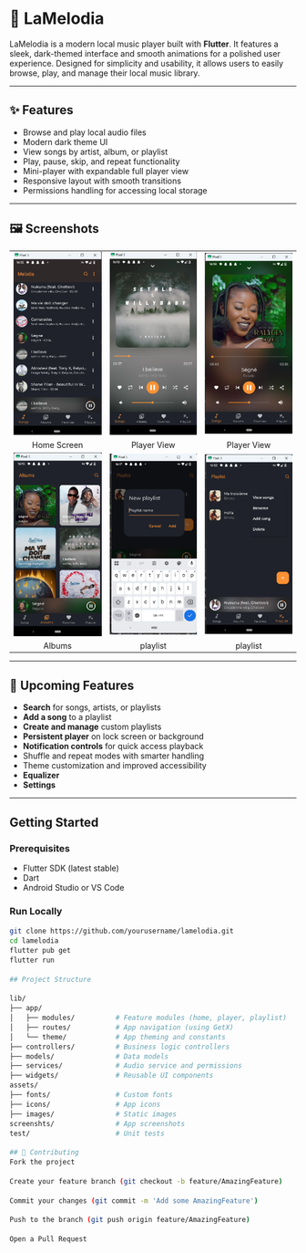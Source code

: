 # 🎵 LaMelodia

LaMelodia is a modern local music player built with **Flutter**. It features a sleek, dark-themed interface and smooth animations for a polished user experience. Designed for simplicity and usability, it allows users to easily browse, play, and manage their local music library.

---

## ✨ Features

-  Browse and play local audio files
-  Modern dark theme UI
-  View songs by artist, album, or playlist
-  Play, pause, skip, and repeat functionality
-  Mini-player with expandable full player view
-  Responsive layout with smooth transitions
-  Permissions handling for accessing local storage

---

## 🖼 Screenshots

<div align="center">
  <table>
    <tr>
      <td><img src="screenshots/img1.png" width="200px"></td>
      <td><img src="screenshots/img2.png" width="200px"></td>
      <td><img src="screenshots/img4.png" width="200px"></td>
    </tr>
    <tr>
      <td align="center">Home Screen</td>
      <td align="center">Player View</td>
      <td align="center">Player View</td>
    </tr>
    <tr>
      <td><img src="screenshots/img5.png" width="200px"></td>
      <td><img src="screenshots/img7.png" width="200px"></td>
      <td><img src="screenshots/img8.png" width="200px"></td>
    </tr>
    <tr>
      <td align="center">Albums</td>
      <td align="center">playlist</td>
      <td align="center">playlist</td>
    </tr>
  </table>
</div>

---

## 🚧 Upcoming Features

- **Search** for songs, artists, or playlists
- **Add a song** to a playlist
- **Create and manage** custom playlists
- **Persistent player** on lock screen or background
- **Notification controls** for quick access playback
- Shuffle and repeat modes with smarter handling
-  Theme customization and improved accessibility
-  **Equalizer**
-  **Settings**

---

##  Getting Started

### Prerequisites

- Flutter SDK (latest stable)
- Dart
- Android Studio or VS Code

### Run Locally

```bash
git clone https://github.com/yourusername/lamelodia.git
cd lamelodia
flutter pub get
flutter run

## Project Structure

lib/
├── app/
│   ├── modules/          # Feature modules (home, player, playlist)
│   ├── routes/           # App navigation (using GetX)
│   └── theme/            # App theming and constants
├── controllers/          # Business logic controllers
├── models/               # Data models
├── services/             # Audio service and permissions
├── widgets/              # Reusable UI components
assets/
├── fonts/                # Custom fonts
├── icons/                # App icons
├── images/               # Static images
screenshts/               # App screenshots
test/                     # Unit tests

## 🤝 Contributing
Fork the project

Create your feature branch (git checkout -b feature/AmazingFeature)

Commit your changes (git commit -m 'Add some AmazingFeature')

Push to the branch (git push origin feature/AmazingFeature)

Open a Pull Request



